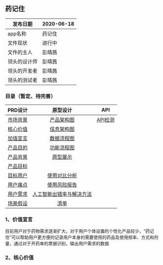 ## 药记住



|  发布日期 | 2020-06-18 |
 | -- | -- |
 |  app名称 | 药记住 |
 |  文件现状 | 进行中 |
 |  文件的主人 | 彭靖茜|
 |  领头的设计师 | 彭靖茜 |
 |  领头的开发者 | 彭靖茜 |
 |  领头的测试者 | 彭靖茜 |

### 目录（暂定、待完善）
|PRD设计|原型设计|API|
|:-:|:-:|:-:|
|[市场背景](#chapter5) |[产品架构图](#chapter12)|[API检测](#chapter15)|
|[核心价值](#chapter3) |[信息架构图](#chapter20)|
|[加值宣言](#chapter1) |[数据流程图](#chapter21)|
|[产品目的](#chapter4) |[功能流程图](#chapter13)|
|[产品背景](#chapter2) |[原型展示](#chapter14)|
|[产品目标](#chapter6) ||
|[目标用户](#chapter7) |[使用对比分析](#chapter16)|
|[用户痛点](#chapter10) |[使用风险报告](#chapter17)|
|[用户需求](#chapter8) |[人工智能出错率与解决方法](#chapter11) |
|[场景假设](#chapter9) |[清单](#chapter22)|


<h3 id="chapter1">1、价值宣言</h3>
目前用户对于药物需求逐渐扩大，对于用户个体设置的个性化产品较少，“药记住”可以帮助用户更方便的记录用户本身的需要使用的药品及使用频率、方式和剂量，通过对于开药单的票据识别，输出用户需求的数据
<h3 id="chapter2">2、核心价值</h3>
